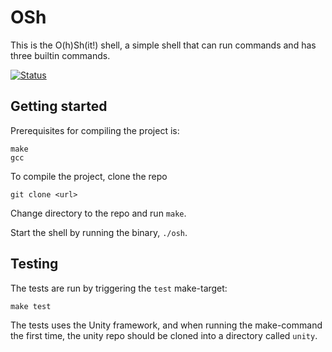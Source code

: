 # OSh

This is the O(h)Sh(it!) shell, a simple shell that can run commands and has three builtin commands.

[![Status](https://github.com/oslundstrom/osh/actions/workflows/ci.yml/badge.svg)](https://github.com/oslundstrom/osh/actions/workflows/ci.yml)

## Getting started

Prerequisites for compiling the project is:

```
make
gcc
```

To compile the project, clone the repo

```
git clone <url>
```

Change directory to the repo and run `make`.

Start the shell by running the binary, `./osh`.

## Testing

The tests are run by triggering the `test` make-target:

```
make test
```

The tests uses the Unity framework, and when running the make-command the first time, the unity repo should be cloned into a directory called `unity`.
